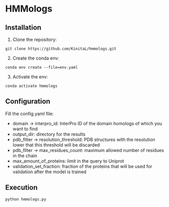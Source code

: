 # HMMologs

## Installation
1. Clone the repository:
```shell
git clone https://github.com/KinitaL/hmmologs.git
```
2. Create the conda env:
```shell
conda env create --file=env.yaml
```
3. Activate the env:
```shell
conda activate hmmologs
```

## Configuration
Fill the config.yaml file:
- domain -> interpro_id: InterPro ID of the domain homologs of which you want to find
- output_dir: directory for the results
- pdb_filter -> resolution_threshold: PDB structures with the resolution lower that this threshold will be discarded 
- pdb_filter -> max_residues_count: maximum allowed number of residues in the chain
- max_amount_of_proteins: limit in the query to Uniprot
- validation_set_fraction: fraction of the proteins that will be used for validation after the model is trained
## Execution
```shell
python hmmologs.py 
```